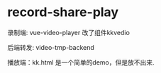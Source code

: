 # record-share-play

录制端: vue-video-player 改了组件kkvedio

后端转发: video-tmp-backend

播放端：kk.html 是一个简单的demo，但是放不出来.




